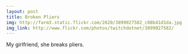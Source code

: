 ```yaml
---
layout: post
title: Broken Pliers 
img: http://farm3.static.flickr.com/2620/3899027582_c08b41d1da.jpg 
img_link: http://www.flickr.com/photos/twitchdotnet/3899027582/ 
---
```

My girlfriend, she breaks pliers.